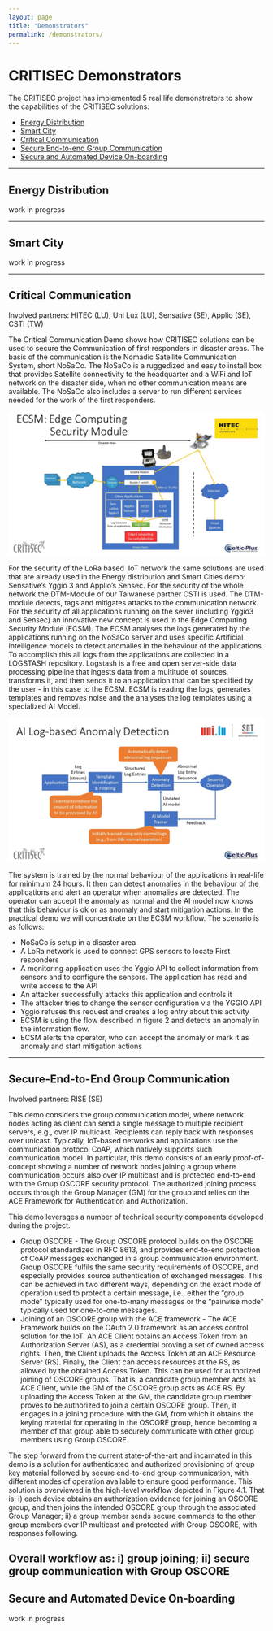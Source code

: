 ```yaml
---
layout: page
title: "Demonstrators"
permalink: /demonstrators/
---
```


# CRITISEC Demonstrators

The CRITISEC project has implemented 5 real life demonstrators to show the capabilities of the CRITISEC solutions:

* [Energy Distribution](#energy-distribution)
* [Smart City](#smart-city)
* [Critical Communication](#critical-communication)
* [Secure End-to-end Group Communication](#secure-end-to-end-group-communication)
* [Secure and Automated Device On-boarding](#secure-and-automated-device-on-boarding)

---

## Energy Distribution

work in progress

---

## Smart City

work in progress

---

## Critical Communication

Involved partners: HITEC (LU), Uni Lux (LU), Sensative (SE), Applio (SE), CSTI (TW)

The Critical Communication Demo shows how CRITISEC solutions can be used to secure the Communication of first responders in disaster areas.
The basis of the communication is the Nomadic Satellite Communication System, short NoSaCo. The NoSaCo is a ruggedized and easy to install box that provides Satellite connectivity to the headquarter and a WiFi and IoT network on the disaster side, when no other communication means are available.
The NoSaCo also includes a server to run different services needed for the work of the first responders.

![ECSM Edge Computing Security Module](images/demo-ecsm1.JPG)

For the security of the LoRa based  IoT network the same solutions are used that are already used in the Energy distribution and Smart Cities demo: Sensative’s Yggio 3 and Applio’s Sensec.
For the security of the whole network the DTM-Module of our Taiwanese partner CSTI is used. The DTM-module detects, tags and mitigates attacks to the communication network.
For the security of all applications running on the sever (including Yggio3 and Sensec) an innovative new concept is used in the Edge Computing Security Module (ECSM).
The ECSM analyses the logs generated by the applications running on the NoSaCo server and uses specific Artificial Intelligence models to detect anomalies in the behaviour of the applications.
To accomplish this all logs from the applications are collected in a LOGSTASH repository. Logstash is a free and open server-side data processing pipeline that ingests data from a multitude of sources, transforms it, and then sends it to an application that can be specified by the user - in this case to the ECSM.
ECSM is reading the logs, generates templates and removes noise and the analyses the log templates using a specialized AI Model.

![AI Log-based Anomaly Detection](images/demo-anomaly-detection1.JPG)

The system is trained by the normal behaviour of the applications in real-life for minimum 24 hours. It then can detect anomalies in the behaviour of the applications and alert an operator when anomalies are detected. The operator can accept the anomaly as normal and the AI model now knows that this behaviour is ok or as anomaly and start mitigation actions.
In the practical demo we will concentrate on the ECSM workflow.
The scenario is as follows:
* NoSaCo is setup in a disaster area
* A LoRa network is used to connect GPS sensors to locate First responders
* A monitoring application uses the Yggio API to collect information from sensors and to configure the sensors. The application has read and write access to the API
*	An attacker successfully attacks this application and controls it
*	The attacker tries to change the sensor configuration via the YGGIO API
*	Yggio refuses this request and creates a log entry about this activity
*	ECSM is using the flow described in figure 2 and detects an anomaly in the information flow.
*	ECSM alerts the operator, who can accept the anomaly or mark it as anomaly and start mitigation actions

---

## Secure-End-to-End Group Communication

Involved partners: RISE (SE)

This demo considers the group communication model, where network nodes acting as client can send a single message to multiple recipient servers, e.g., over IP multicast. Recipients can reply back with responses over unicast. Typically, IoT-based networks and applications use the communication protocol CoAP, which natively supports such communication model.
In particular, this demo consists of an early proof-of-concept showing a number of network nodes joining a group where communication occurs also over IP multicast and is protected end-to-end with the Group OSCORE security protocol. The authorized joining process occurs through the Group Manager (GM) for the group and relies on the ACE Framework for Authentication and Authorization.

This demo leverages a number of technical security components developed during the project.

* Group OSCORE - The Group OSCORE protocol builds on the OSCORE protocol standardized in RFC 8613, and provides end-to-end protection of CoAP messages exchanged in a group communication environment. Group OSCORE fulfils the same security requirements of OSCORE, and especially provides source authentication of exchanged messages. This can be achieved in two different ways, depending on the exact mode of operation used to protect a certain message, i.e., either the “group mode” typically used for one-to-many messages or the “pairwise mode” typically used for one-to-one messages.
*	Joining of an OSCORE group with the ACE framework - The ACE Framework builds on the OAuth 2.0 framework as an access control solution for the IoT. An ACE Client obtains an Access Token from an Authorization Server (AS), as a credential proving a set of owned access rights. Then, the Client uploads the Access Token at an ACE Resource Server (RS). Finally, the Client can access resources at the RS, as allowed by the obtained Access Token.
This can be used for authorized joining of OSCORE groups. That is, a candidate group member acts as ACE Client, while the GM of the OSCORE group acts as ACE RS. By uploading the Access Token at the GM, the candidate group member proves to be authorized to join a certain OSCORE group. Then, it engages in a joining procedure with the GM, from which it obtains the keying material for operating in the OSCORE group, hence becoming a member of that group able to securely communicate with other group members using Group OSCORE.

The step forward from the current state-of-the-art and incarnated in this demo is a solution for authenticated and authorized provisioning of group key material followed by secure end-to-end group communication, with different modes of operation available to ensure good performance.
This solution is overviewed in the high-level workflow depicted in Figure 4.1. That is: i) each device obtains an authorization evidence for joining an OSCORE group, and then joins the intended OSCORE group through the associated Group Manager; ii) a group member sends secure commands to the other group members over IP multicast and protected with Group OSCORE, with responses following.



 Overall workflow as: i) group joining; ii) secure group communication with Group OSCORE
---

## Secure and Automated Device On-boarding

work in progress
